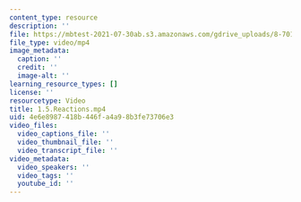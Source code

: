 ```yaml
---
content_type: resource
description: ''
file: https://mbtest-2021-07-30ab.s3.amazonaws.com/gdrive_uploads/8-701-introduction-to-nuclear-and-particle-physics-fall-2020/1sw7J3VG-4ho7gRFrsVrYMoK9lFCVDHJ1/15reactions.mp4
file_type: video/mp4
image_metadata:
  caption: ''
  credit: ''
  image-alt: ''
learning_resource_types: []
license: ''
resourcetype: Video
title: 1.5.Reactions.mp4
uid: 4e6e8987-418b-446f-a4a9-8b3fe73706e3
video_files:
  video_captions_file: ''
  video_thumbnail_file: ''
  video_transcript_file: ''
video_metadata:
  video_speakers: ''
  video_tags: ''
  youtube_id: ''
---
```

